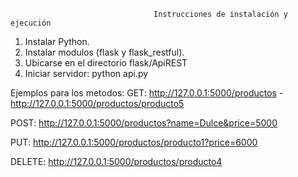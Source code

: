                                     Instrucciones de instalación y ejecución

1. Instalar Python.
2. Instalar modulos (flask y flask_restful).
3. Ubicarse en el directorio flask/ApiREST
4. Iniciar servidor:  python api.py

Ejemplos para los metodos:
GET: http://127.0.0.1:5000/productos
     - http://127.0.0.1:5000/productos/producto5

POST: http://127.0.0.1:5000/productos?name=Dulce&price=5000

PUT: http://127.0.0.1:5000/productos/producto1?price=6000

DELETE: http://127.0.0.1:5000/productos/producto4

